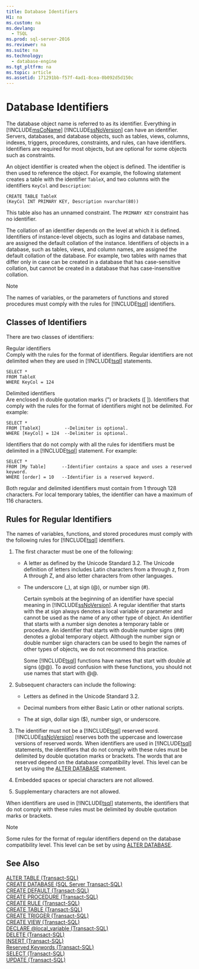 ```yaml
---
title: Database Identifiers
H1: na
ms.custom: na
ms.devlang: 
  - TSQL
ms.prod: sql-server-2016
ms.reviewer: na
ms.suite: na
ms.technology: 
  - database-engine
ms.tgt_pltfrm: na
ms.topic: article
ms.assetid: 171291bb-f57f-4ad1-8cea-0b092d5d150c
---
```

# Database Identifiers
  The database object name is referred to as its identifier. Everything in [!INCLUDE[msCoName](../../Topics/TopicNameContainA/includes/msCoName_md.md)] [!INCLUDE[ssNoVersion](../../Topics/TopicNameContainA/includes/ssNoVersion_md.md)] can have an identifier. Servers, databases, and database objects, such as tables, views, columns, indexes, triggers, procedures, constraints, and rules, can have identifiers. Identifiers are required for most objects, but are optional for some objects such as constraints.  
  
 An object identifier is created when the object is defined. The identifier is then used to reference the object. For example, the following statement creates a table with the identifier `TableX`, and two columns with the identifiers `KeyCol` and `Description`:  
  
```  
CREATE TABLE TableX  
(KeyCol INT PRIMARY KEY, Description nvarchar(80))  
```  
  
 This table also has an unnamed constraint. The `PRIMARY KEY` constraint has no identifier.  
  
 The collation of an identifier depends on the level at which it is defined. Identifiers of instance-level objects, such as logins and database names, are assigned the default collation of the instance. Identifiers of objects in a database, such as tables, views, and column names, are assigned the default collation of the database. For example, two tables with names that differ only in case can be created in a database that has case-sensitive collation, but cannot be created in a database that has case-insensitive collation.  
  
> [!NOTE]  
>  The names of variables, or the parameters of functions and stored procedures must comply with the rules for [!INCLUDE[tsql](../../Topics/TopicNameContainA/includes/tsql_md.md)] identifiers.  
  
## Classes of Identifiers  
 There are two classes of identifiers:  
  
 Regular identifiers  
 Comply with the rules for the format of identifiers. Regular identifiers are not delimited when they are used in [!INCLUDE[tsql](../../Topics/TopicNameContainA/includes/tsql_md.md)] statements.  
  
```  
SELECT *  
FROM TableX  
WHERE KeyCol = 124  
```  
  
 Delimited identifiers  
 Are enclosed in double quotation marks (") or brackets ([ ]). Identifiers that comply with the rules for the format of identifiers might not be delimited. For example:  
  
```  
SELECT *  
FROM [TableX]         --Delimiter is optional.  
WHERE [KeyCol] = 124  --Delimiter is optional.  
```  
  
 Identifiers that do not comply with all the rules for identifiers must be delimited in a [!INCLUDE[tsql](../../Topics/TopicNameContainA/includes/tsql_md.md)] statement. For example:  
  
```  
SELECT *  
FROM [My Table]      --Identifier contains a space and uses a reserved keyword.  
WHERE [order] = 10   --Identifier is a reserved keyword.  
```  
  
 Both regular and delimited identifiers must contain from 1 through 128 characters. For local temporary tables, the identifier can have a maximum of 116 characters.  
  
## Rules for Regular Identifiers  
 The names of variables, functions, and stored procedures must comply with the following rules for [!INCLUDE[tsql](../../Topics/TopicNameContainA/includes/tsql_md.md)] identifiers.  
  
1.  The first character must be one of the following:  
  
    -   A letter as defined by the Unicode Standard 3.2. The Unicode definition of letters includes Latin characters from a through z, from A through Z, and also letter characters from other languages.  
  
    -   The underscore (_), at sign (@), or number sign (#).  
  
         Certain symbols at the beginning of an identifier have special meaning in [!INCLUDE[ssNoVersion](../../Topics/TopicNameContainA/includes/ssNoVersion_md.md)]. A regular identifier that starts with the at sign always denotes a local variable or parameter and cannot be used as the name of any other type of object. An identifier that starts with a number sign denotes a temporary table or procedure. An identifier that starts with double number signs (##) denotes a global temporary object. Although the number sign or double number sign characters can be used to begin the names of other types of objects, we do not recommend this practice.  
  
         Some [!INCLUDE[tsql](../../Topics/TopicNameContainA/includes/tsql_md.md)] functions have names that start with double at signs (@@). To avoid confusion with these functions, you should not use names that start with @@.  
  
2.  Subsequent characters can include the following:  
  
    -   Letters as defined in the Unicode Standard 3.2.  
  
    -   Decimal numbers from either Basic Latin or other national scripts.  
  
    -   The at sign, dollar sign ($), number sign, or underscore.  
  
3.  The identifier must not be a [!INCLUDE[tsql](../../Topics/TopicNameContainA/includes/tsql_md.md)] reserved word. [!INCLUDE[ssNoVersion](../../Topics/TopicNameContainA/includes/ssNoVersion_md.md)] reserves both the uppercase and lowercase versions of reserved words. When identifiers are used in [!INCLUDE[tsql](../../Topics/TopicNameContainA/includes/tsql_md.md)] statements, the identifiers that do not comply with these rules must be delimited by double quotation marks or brackets. The words that are reserved depend on the database compatibility level. This level can be set by using the [ALTER DATABASE](../Topic/ALTER%20DATABASE%20Compatibility%20Level%20\(Transact-SQL\).md) statement.  
  
4.  Embedded spaces or special characters are not allowed.  
  
5.  Supplementary characters are not allowed.  
  
 When identifiers are used in [!INCLUDE[tsql](../../Topics/TopicNameContainA/includes/tsql_md.md)] statements, the identifiers that do not comply with these rules must be delimited by double quotation marks or brackets.  
  
> [!NOTE]  
>  Some rules for the format of regular identifiers depend on the database compatibility level. This level can be set by using [ALTER DATABASE](../Topic/ALTER%20DATABASE%20Compatibility%20Level%20\(Transact-SQL\).md).  
  
## See Also  
 [ALTER TABLE &#40;Transact-SQL&#41;](../Topic/ALTER%20TABLE%20\(Transact-SQL\).md)   
 [CREATE DATABASE &#40;SQL Server Transact-SQL&#41;](../Topic/CREATE%20DATABASE%20\(SQL%20Server%20Transact-SQL\).md)   
 [CREATE DEFAULT &#40;Transact-SQL&#41;](../Topic/CREATE%20DEFAULT%20\(Transact-SQL\).md)   
 [CREATE PROCEDURE &#40;Transact-SQL&#41;](../Topic/CREATE%20PROCEDURE%20\(Transact-SQL\).md)   
 [CREATE RULE &#40;Transact-SQL&#41;](../Topic/CREATE%20RULE%20\(Transact-SQL\).md)   
 [CREATE TABLE &#40;Transact-SQL&#41;](../Topic/CREATE%20TABLE%20\(Transact-SQL\).md)   
 [CREATE TRIGGER &#40;Transact-SQL&#41;](../Topic/CREATE%20TRIGGER%20\(Transact-SQL\).md)   
 [CREATE VIEW &#40;Transact-SQL&#41;](../Topic/CREATE%20VIEW%20\(Transact-SQL\).md)   
 [DECLARE @local_variable &#40;Transact-SQL&#41;](../Topic/DECLARE%20@local_variable%20\(Transact-SQL\).md)   
 [DELETE &#40;Transact-SQL&#41;](../Topic/DELETE%20\(Transact-SQL\).md)   
 [INSERT &#40;Transact-SQL&#41;](../Topic/INSERT%20\(Transact-SQL\).md)   
 [Reserved Keywords &#40;Transact-SQL&#41;](../Topic/Reserved%20Keywords%20\(Transact-SQL\).md)   
 [SELECT &#40;Transact-SQL&#41;](../Topic/SELECT%20\(Transact-SQL\).md)   
 [UPDATE &#40;Transact-SQL&#41;](../Topic/UPDATE%20\(Transact-SQL\).md)  
  
  